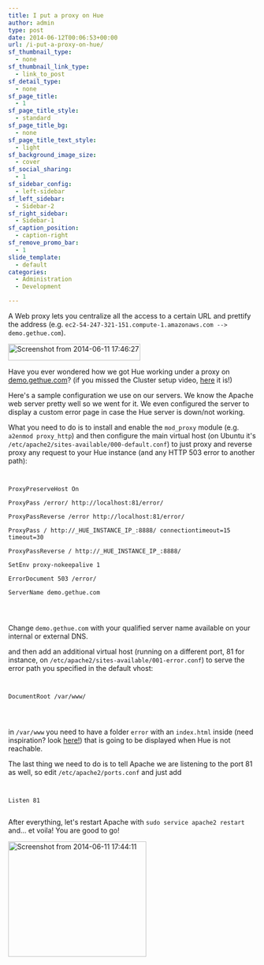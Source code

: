 ```yaml
---
title: I put a proxy on Hue
author: admin
type: post
date: 2014-06-12T00:06:53+00:00
url: /i-put-a-proxy-on-hue/
sf_thumbnail_type:
  - none
sf_thumbnail_link_type:
  - link_to_post
sf_detail_type:
  - none
sf_page_title:
  - 1
sf_page_title_style:
  - standard
sf_page_title_bg:
  - none
sf_page_title_text_style:
  - light
sf_background_image_size:
  - cover
sf_social_sharing:
  - 1
sf_sidebar_config:
  - left-sidebar
sf_left_sidebar:
  - Sidebar-2
sf_right_sidebar:
  - Sidebar-1
sf_caption_position:
  - caption-right
sf_remove_promo_bar:
  - 1
slide_template:
  - default
categories:
  - Administration
  - Development

---
```

A Web proxy lets you centralize all the access to a certain URL and prettify the address (e.g. `ec2-54-247-321-151.compute-1.amazonaws.com --> demo.gethue.com`).

[<img src="https://cdn.gethue.com/uploads/2014/06/Screenshot-from-2014-06-11-174627.png" alt="Screenshot from 2014-06-11 17:46:27" width="268" height="34"  />][1]

Have you ever wondered how we got Hue working under a proxy on [demo.gethue.com][2]? (if you missed the Cluster setup video, [here][3] it is!)

Here's a sample configuration we use on our servers. We know the Apache web server pretty well so we went for it. We even configured the server to display a custom error page in case the Hue server is down/not working.

What you need to do is to install and enable the `mod_proxy` module (e.g. `a2enmod proxy_http`) and then configure the main virtual host (on Ubuntu it's `/etc/apache2/sites-available/000-default.conf`) to just proxy and reverse proxy any request to your Hue instance (and any HTTP 503 error to another path):

<pre><code class="xml"><VirtualHost *:80>

ProxyPreserveHost On

ProxyPass /error/ http://localhost:81/error/

ProxyPassReverse /error http://localhost:81/error/

ProxyPass / http://_HUE_INSTANCE_IP_:8888/ connectiontimeout=15 timeout=30

ProxyPassReverse / http://_HUE_INSTANCE_IP_:8888/

SetEnv proxy-nokeepalive 1

ErrorDocument 503 /error/

ServerName demo.gethue.com

</VirtualHost>

</code></pre>

Change `demo.gethue.com` with your qualified server name available on your internal or external DNS.

and then add an additional virtual host (running on a different port, 81 for instance, on `/etc/apache2/sites-available/001-error.conf`) to serve the error path you specified in the default vhost:

<pre><code class="xml"><VirtualHost *:81>

DocumentRoot /var/www/

</VirtualHost>

</code></pre>

in `/var/www` you need to have a folder `error` with an `index.html` inside (need inspiration? look [here!][4]) that is going to be displayed when Hue is not reachable.

The last thing we need to do is to tell Apache we are listening to the port 81 as well, so edit `/etc/apache2/ports.conf` and just add

<pre><code class="xml">

Listen 81

</code></pre>

After everything, let's restart Apache with `sudo service apache2 restart` and... et voila! You are good to go!

[<img class="aligncenter wp-image-1392" src="https://cdn.gethue.com/uploads/2014/06/Screenshot-from-2014-06-11-174411.png" alt="Screenshot from 2014-06-11 17:44:11" width="280" height="234"  />][5]

 [1]: https://cdn.gethue.com/uploads/2014/06/Screenshot-from-2014-06-11-174627.png
 [2]: http://demo.gethue.com
 [3]: https://gethue.com/hadoop-tutorial-how-to-create-a-real-hadoop-cluster-in-10-minutes/
 [4]: http://demo.gethue.com/error/
 [5]: https://cdn.gethue.com/uploads/2014/06/Screenshot-from-2014-06-11-174411.png
